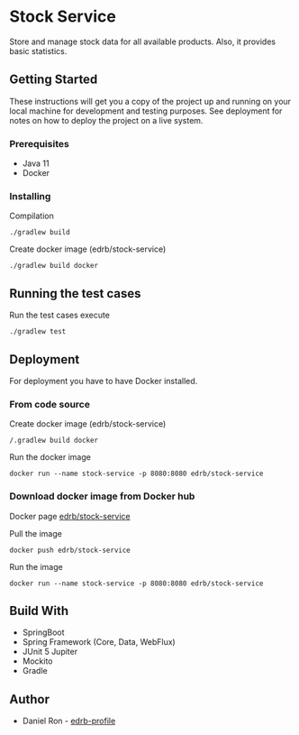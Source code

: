 # Stock Service

Store and manage stock data for all available products. Also, it provides basic statistics.

## Getting Started

These instructions will get you a copy of the project up and running on your local machine for development and testing purposes. See deployment for notes on how to deploy the project on a live system.

### Prerequisites

- Java 11
- Docker

### Installing

Compilation

```
./gradlew build
```

Create docker image (edrb/stock-service)

```
./gradlew build docker
```

## Running the test cases

Run the test cases execute

```
./gradlew test
```

## Deployment

For deployment you have to have Docker installed.

### From code source

Create docker image (edrb/stock-service)

```
/.gradlew build docker
```

Run the docker image

```
docker run --name stock-service -p 8080:8080 edrb/stock-service
```

### Download docker image from Docker hub

Docker page [edrb/stock-service](https://cloud.docker.com/u/edrb/repository/docker/edrb/stock-service)

Pull the image 

```
docker push edrb/stock-service
```

Run the image

```
docker run --name stock-service -p 8080:8080 edrb/stock-service
```

## Build With

- SpringBoot
- Spring Framework (Core, Data, WebFlux)
- JUnit 5 Jupiter
- Mockito
- Gradle

## Author

- Daniel Ron - [edrb-profile](https://edrb.github.io)
